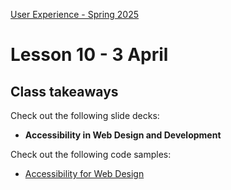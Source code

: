 [User Experience - Spring 2025](https://github.com/arturomorarioja-kea/WD_UX_F25/blob/main/README.md)

# Lesson 10 - 3 April

[--> git pull twl]: #

[--> Food Repo. clamp()]: #
[--> Food Repo. Meal 52824 has a non-available video]: #
[--> Food Repo. Video thumbnail: https://img.youtube.com/vi/GsB8ZI5vREA/mqdefault.jpg]: #
[--> Show code samples Append strategies 1 & 2, Document fragment, Basic fetch]: #
[--> Show code samples CSS3 Background(https://codepen.io/arturomorarioja/pen/xxQqRgY)]: #

[--> Food Repo:]: #
[  --> Check out where is sessionStorage token loaded]: #

[## Exercise solution]: #
[- Tristan Wede Lind(https://github.com/arturomorarioja/kea_css_tristan_solution/)]: #
[General feedback. Things to improve:]: #
[- Beware of horizontal scrolls in mobile view]: #
[- Avoid `<div>`. Use `<section>` whenever you can group elements in a meaningful (i.e., semantic) way (e.g., the `<footer>` elements)]: #
[- Review when to use `<section>` and when to use `<article>` (slide deck **HTML5**)]: #
[- Do not use header tags (e.g., `<h4>`, `<h5>`) for styling purposes]: #
[- Use `<aside>` for non-crucial information, for example, when it will be hidden in the mobile view (e.g., the books list in the top section)]: #
[- Remember to use `<address>`, `<blockquote>` and other semantic tags that can make your HTML much easier to understand]: #
[- Organise your CSS code in separate files]: #
[General feedback. Errors committed since the course started and that need swift addressing]: #
[- Lack of folders to structure the code]: #
[- Use of absolute paths]: #
[- Use of XHTML syntax]: #
[- Use of `<b>` instead of `<strong>`]: #
[- Use of `<br>`]: #
[- Lack of CSS custom properties (variables)]: #
[- Incorrect use of pixel values]: #

## Class takeaways
Check out the following slide decks:
- **Accessibility in Web Design and Development**
  
[- **Industrial Design: Wireframing and Prototyping**]: #
Check out the following code samples:
- [Accessibility for Web Design](https://github.com/arturomorarioja/accessibility_web_design)

[-->  - Append strategies(https://github.com/arturomorarioja/js_append_strategies)]: #
[-->  - Append strategies 2(https://github.com/arturomorarioja/js_append_strategies_v2)]: #
[-->  - Document fragment(https://codepen.io/arturomorarioja/pen/QwLaVMj)]: #
[-->  - Basic fetch(https://github.com/arturomorarioja/js_basic_fetch)]: #
[  - API consumption(https://github.com/arturomorarioja/kea_js_api_consumption)]: #

[## Homework]: #
[Start working on the Second Mandatory Assignment(https://kea-fronter.itslearning.com/LearningToolElement/ViewLearningToolElement.aspx?LearningToolElementId=1344539). Register your group members and chosen topic here(https://studkea.sharepoint.com/:x:/s/TeamWEB-F25-UserExperience/EeIZf9mYctpMqd9UPBZqGWcBjSzXOjMvNmh7bdR0AvnB9w?e=Fico4T).]: #
